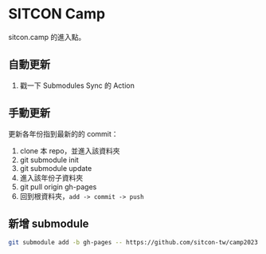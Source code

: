 # SITCON Camp

sitcon.camp 的進入點。
## 自動更新
1. 戳一下 Submodules Sync 的 Action
## 手動更新
更新各年份指到最新的的 commit：
1. clone 本 repo，並進入該資料夾
2. git submodule init
3. git submodule update
4. 進入該年份子資料夾
5. git pull origin gh-pages
6. 回到根資料夾，`add -> commit -> push`
## 新增 submodule
```bash
git submodule add -b gh-pages -- https://github.com/sitcon-tw/camp2023.git 2023
```

